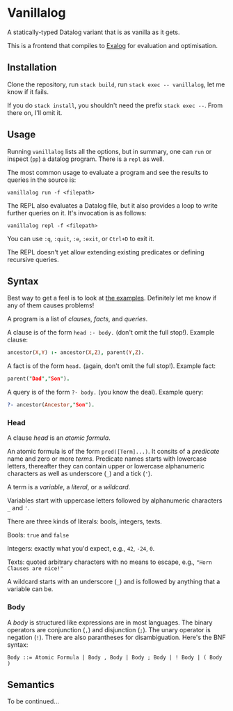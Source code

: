 # Vanillalog

A statically-typed Datalog variant that is as vanilla as it gets.

This is a frontend that compiles to [Exalog](https://github.com/madgen/exalog) for evaluation and optimisation.

## Installation

Clone the repository, run `stack build`, run `stack exec -- vanillalog`, let me know if it fails.

If you do `stack install`, you shouldn't need the prefix  `stack exec --`. From there on, I'll omit it.

## Usage

Running `vanillalog` lists all the options, but in summary, one can `run` or
inspect (`pp`) a datalog program. There is a `repl` as well.

The most common usage to evaluate a program and see the results to queries in
the source is:

```
vanillalog run -f <filepath>
```

The REPL also evaluates a Datalog file, but it also provides a loop to write
further queries on it. It's invocation is as follows:

```
vanillalog repl -f <filepath>
```

You can use `:q`, `:quit`, `:e`, `:exit`, or `Ctrl+D` to exit it.

The REPL doesn't yet allow extending existing predicates or defining recursive
queries.

## Syntax

Best way to get a feel is to look at [the examples](examples). Definitely let me know if any of them causes problems!

A program is a list of _clauses_, _facts_, and _queries_.

A clause is of the form `head :- body.` (don't omit the full stop!). Example clause:

```prolog
ancestor(X,Y) :- ancestor(X,Z), parent(Y,Z).
```

A fact is of the form `head.` (again, don't omit the full stop!). Example fact:

```prolog
parent("Dad","Son").
```

A query is of the form `?- body.` (you know the deal). Example query:

```prolog
?- ancestor(Ancestor,"Son").
```

### Head

A clause _head_ is an _atomic formula_.

An atomic formula is of the form `pred([Term]...)`. It consits of a _predicate_ name and zero or more _terms_. Predicate names starts with lowercase letters, thereafter they can contain upper or lowercase alphanumeric characters as well as underscore (`_`) and a tick (`'`).

A term is a _variable_, a _literal_, or a _wildcard_.

Variables start with uppercase letters followed by alphanumeric characters `_` and `'`.

There are three kinds of literals: bools, integers, texts.

Bools: `true` and `false`

Integers: exactly what you'd expect, e.g., `42`, `-24`, `0`.

Texts: quoted arbitrary characters with no means to escape, e.g., `"Horn Clauses are nice!"`

A wildcard starts with an underscore (`_`) and is followed by anything that a variable can be.

### Body

A _body_ is structured like expressions are in most languages. The binary operators are conjunction (`,`) and disjunction (`;`). The unary operator is negation (`!`). There are also parantheses for disambiguation. Here's the BNF syntax:

```
Body ::= Atomic Formula | Body , Body | Body ; Body | ! Body | ( Body )
```

## Semantics

To be continued...
